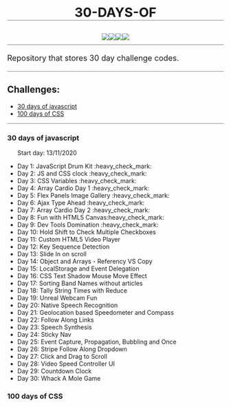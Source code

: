 

<h1 align="center" style="font-size:30px;text-transform:uppercase;border-bottom:1px solid gray;">
     30-days-of
</h1>
<div style="display:flex;align-itens:center;justify-content:center;padding:10px 0;flex-wrap:wrap;border-bottom:1px solid gray;">
    <img src="https://img.shields.io/github/repo-size/danielnoliveira/30-days-of"/>
    <img src="https://img.shields.io/github/languages/count/danielnoliveira/30-days-of"/>
    <img src="https://img.shields.io/github/languages/top/danielnoliveira/30-days-of"/>
    <img src="https://img.shields.io/github/last-commit/danielnoliveira/30-days-of"/>
</div>

<p style="margin-top:20px;font-size:18px;border-bottom:1px solid gray;padding-bottom:20px">
    Repository that stores 30 day challenge codes.
</p>
<div style="border-bottom:1px solid gray;">
    <h2>Challenges:</h2>
    <ul>
        <li><a href="#30-days-of-javascript">30 days of javascript</a></li>
        <li><a href="#100-days-of-CSS">100 days of CSS</a></li>
    </ul>
</div>
<!---:heavy_check_mark: -->

### 30 days of javascript
<ul>
    <p>Start day: 13/11/2020</p>
    <li>Day 1: JavaScript Drum Kit :heavy_check_mark:</li>
    <li>Day 2: JS and CSS clock :heavy_check_mark:</li>
    <li>Day 3: CSS Variables :heavy_check_mark:</li>
    <li>Day 4: Array Cardio Day 1 :heavy_check_mark:</li>
    <li>Day 5: Flex Panels Image Gallery :heavy_check_mark:</li>
    <li>Day 6: Ajax Type Ahead :heavy_check_mark:</li>
    <li>Day 7: Array Cardio Day 2 :heavy_check_mark:</li>
    <li>Day 8: Fun with HTML5 Canvas:heavy_check_mark:</li>
    <li>Day 9: Dev Tools Domination :heavy_check_mark:</li>
    <li>Day 10: Hold Shift to Check Multiple Checkboxes</li>
    <li>Day 11: Custom HTML5 Video Player</li>
    <li>Day 12: Key Sequence Detection</li>
    <li>Day 13: Slide In on scroll</li>
    <li>Day 14: Object and Arrays - Referency VS Copy</li>
    <li>Day 15: LocalStorage and Event Delegation</li>
    <li>Day 16: CSS Text Shadow Mouse Move Effect</li>
    <li>Day 17: Sorting Band Names without articles</li>
    <li>Day 18: Tally String Times with Reduce</li>
    <li>Day 19: Unreal Webcam Fun</li>
    <li>Day 20: Native Speech Recognition</li>
    <li>Day 21: Geolocation based Speedometer and Compass</li>
    <li>Day 22: Follow Along Links</li>
    <li>Day 23: Speech Synthesis</li>
    <li>Day 24: Sticky Nav</li>
    <li>Day 25: Event Capture, Propagation, Bubbling and Once</li>
    <li>Day 26: Stripe Follow Along Dropdown</li>
    <li>Day 27: Click and Drag to Scroll</li>
    <li>Day 28: Video Speed Controller UI</li>
    <li>Day 29: Countdown Clock</li>
    <li>Day 30: Whack A Mole Game</li>
</ul>

### 100 days of CSS
<ul>
</ul>
